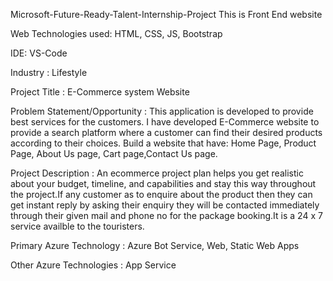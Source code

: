 Microsoft-Future-Ready-Talent-Internship-Project This is Front End website

Web Technologies used: HTML, CSS, JS, Bootstrap

IDE: VS-Code

Industry : Lifestyle

Project Title : E-Commerce system Website

Problem Statement/Opportunity : This application is developed to provide best services for the customers. I have developed E-Commerce website to provide a search platform where a customer can find their desired products according to their choices. Build a website that have: Home Page, Product Page, About Us page, Cart page,Contact Us page.

Project Description : An ecommerce project plan helps you get realistic about your budget, timeline, and capabilities and stay this way throughout the project.If any customer as to enquire about the product then they can get instant reply by asking their enquiry they will be contacted immediately through their given mail and phone no for the package booking.It is a 24 x 7 service availble to the touristers.

Primary Azure Technology : Azure Bot Service, Web, Static Web Apps

Other Azure Technologies : App Service 


